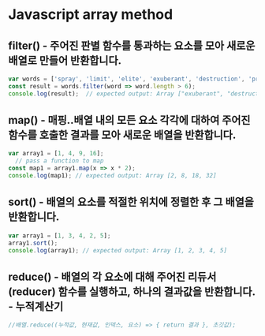 # Javascript array method 

## filter() - 주어진 판별 함수를 통과하는 요소를 모아 새로운 배열로 만들어 반환합니다.
```javascript
var words = ['spray', 'limit', 'elite', 'exuberant', 'destruction', 'present'];
const result = words.filter(word => word.length > 6);
console.log(result);  // expected output: Array ["exuberant", "destruction", "present"]
```

## map() - 매핑..배열 내의 모든 요소 각각에 대하여 주어진 함수를 호출한 결과를 모아 새로운 배열을 반환합니다.
```javascript
var array1 = [1, 4, 9, 16];
  // pass a function to map
const map1 = array1.map(x => x * 2);
console.log(map1); // expected output: Array [2, 8, 18, 32]
```

## sort() - 배열의 요소를 적절한 위치에 정렬한 후 그 배열을 반환합니다.
```javascript
var array1 = [1, 3, 4, 2, 5];
array1.sort();
console.log(array1); // expected output: Array [1, 2, 3, 4, 5]
```

## reduce() - 배열의 각 요소에 대해 주어진 리듀서(reducer) 함수를 실행하고, 하나의 결과값을 반환합니다. - 누적계산기
```javascript
//배열.reduce((누적값, 현재값, 인덱스, 요소) => { return 결과 }, 초깃값); 

```